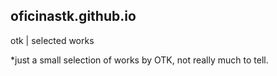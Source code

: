 ## oficinastk.github.io
otk | selected works

*just a small selection of works by OTK, not really much to tell.
 
                

